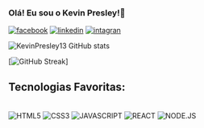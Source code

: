 
### Olá! Eu sou o Kevin Presley!👋

[![facebook](https://img.shields.io/badge/Facebook-1877F2?style=for-the-badge&logo=facebook&logoColor=white)](https://www.facebook.com/kevin.presley.908)
[![linkedin](https://img.shields.io/badge/LinkedIn-0077B5?style=for-the-badge&logo=linkedin&logoColor=white)](https://www.linkedin.com/in/kevin-presley-12b490235/?trk=public-profile-join-page)
[![intagran](https://img.shields.io/badge/Instagram-E4405F?style=for-the-badge&logo=instagram&logoColor=white)](https://www.instagram.com/kevinpresleyoficial/)

![KevinPresley13 GitHub stats](https://github-readme-stats.vercel.app/api?username=KevinPresley13&show_icons=true&theme=dracula)

[![GitHub Streak](https://streak-stats.demolab.com/?user=KevinPresley13&theme=bear&background=000&border=30A3DC&dates=FFF)]

## Tecnologias Favoritas: 

<div style="display: inline_block"><br>
<img align="center" alt="HTML5" src="https://img.shields.io/badge/HTML5-E34F26?style=for-the-badge&logo=html5&logoColor=white"/>
<img align="center" alt="CSS3" src="https://img.shields.io/badge/CSS3-1572B6?style=for-the-badge&logo=css3&logoColor=white"/>
<img align="center" alt="JAVASCRIPT" src="https://img.shields.io/badge/JavaScript-323330?style=for-the-badge&logo=javascript&logoColor=F7DF1E"/>
<img align="center" alt="REACT" src="https://img.shields.io/badge/React-20232A?style=for-the-badge&logo=react&logoColor=61DAFB"/>
<img align="center" alt="NODE.JS" src="https://img.shields.io/badge/Node.js-43853D?style=for-the-badge&logo=node.js&logoColor=white"/>
<div/>
